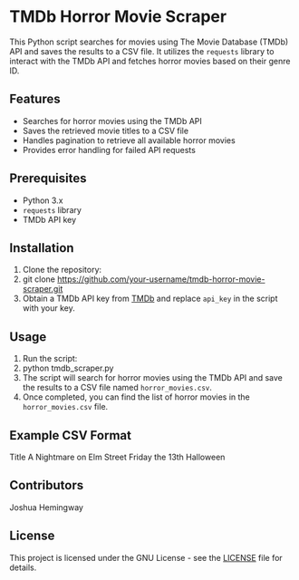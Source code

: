 # TMDb Horror Movie Scraper

This Python script searches for movies using The Movie Database (TMDb) API and saves the results to a CSV file. It utilizes the `requests` library to interact with the TMDb API and fetches horror movies based on their genre ID.

## Features

- Searches for horror movies using the TMDb API
- Saves the retrieved movie titles to a CSV file
- Handles pagination to retrieve all available horror movies
- Provides error handling for failed API requests

## Prerequisites

- Python 3.x
- `requests` library
- TMDb API key

## Installation

1. Clone the repository:
2. git clone https://github.com/your-username/tmdb-horror-movie-scraper.git
3. Obtain a TMDb API key from [TMDb](https://www.themoviedb.org/documentation/api) and replace `api_key` in the script with your key.

## Usage

1. Run the script:
2. python tmdb_scraper.py
2. The script will search for horror movies using the TMDb API and save the results to a CSV file named `horror_movies.csv`.
3. Once completed, you can find the list of horror movies in the `horror_movies.csv` file.

## Example CSV Format
Title
A Nightmare on Elm Street
Friday the 13th
Halloween


## Contributors
Joshua Hemingway

## License

This project is licensed under the GNU License - see the [LICENSE](LICENSE) file for details.




